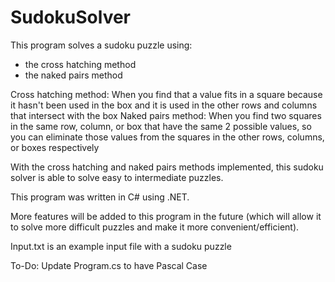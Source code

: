# SudokuSolver

This program solves a sudoku puzzle using:
 - the cross hatching method
 - the naked pairs method

Cross hatching method: 
    When you find that a value fits in a square because it hasn't been used in the box and it is used in the other rows and columns that intersect with the box
Naked pairs method:
    When you find two squares in the same row, column, or box that have the same 2 possible values, so you can eliminate those values from the squares in the other rows, columns, or boxes respectively

With the cross hatching and naked pairs methods implemented, this sudoku solver is able to solve easy to intermediate puzzles. 

This program was written in C# using .NET. 

More features will be added to this program in the future (which will allow it to solve more difficult puzzles and make it more convenient/efficient).

Input.txt is an example input file with a sudoku puzzle

To-Do:
    Update Program.cs to have Pascal Case